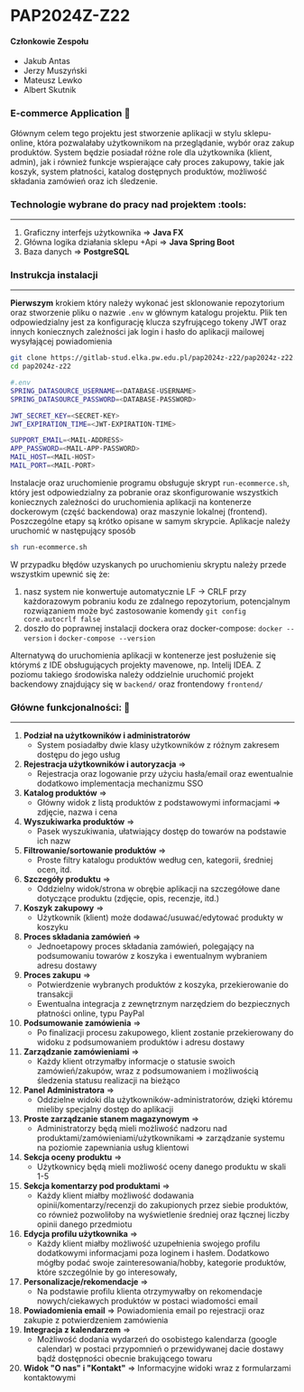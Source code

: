 # PAP2024Z-Z22

#### Członkowie Zespołu
- Jakub Antas 
- Jerzy Muszyński 
- Mateusz Lewko 
- Albert Skutnik 

### E-commerce Application :shopping_cart:

Głównym celem tego projektu jest stworzenie aplikacji w stylu sklepu-online, która pozwalałaby użytkownikom na przeglądanie, wybór oraz zakup produktów. System będzie posiadał różne role dla użytkownika (klient, admin), jak i również funkcje wspierające cały proces zakupowy, takie jak koszyk, system płatności, katalog dostępnych produktów, możliwość składania zamówień oraz ich śledzenie.

### Technologie wybrane do pracy nad projektem :tools:

---

1. Graficzny interfejs użytkownika =\> **Java FX**
2. Główna logika działania sklepu +Api =\> **Java Spring Boot**
3. Baza danych =\> **PostgreSQL**

### Instrukcja instalacji

---

__Pierwszym__ krokiem który należy wykonać jest sklonowanie repozytorium oraz stworzenie pliku o nazwie `.env` w głównym katalogu projektu. Plik ten odpowiedzialny jest za konfigurację klucza szyfrującego tokeny JWT oraz innych koniecznych zależności jak login i hasło do aplikacji mailowej wysyłającej powiadomienia

```bash
git clone https://gitlab-stud.elka.pw.edu.pl/pap2024z-z22/pap2024z-z22.git
cd pap2024z-z22
```

```bash
#.env
SPRING_DATASOURCE_USERNAME=<DATABASE-USERNAME>
SPRING_DATASOURCE_PASSWORD=<DATABASE-PASSWORD>

JWT_SECRET_KEY=<SECRET-KEY>
JWT_EXPIRATION_TIME=<JWT-EXPIRATION-TIME>

SUPPORT_EMAIL=<MAIL-ADDRESS>
APP_PASSWORD=<MAIL-APP-PASSWORD>
MAIL_HOST=<MAIL-HOST>
MAIL_PORT=<MAIL-PORT>
```

Instalacje oraz uruchomienie programu obsługuje skrypt `run-ecommerce.sh`, który jest odpowiedzialny za pobranie oraz skonfigurowanie wszystkich koniecznych zależności do uruchomienia aplikacji na kontenerze dockerowym (część backendowa) oraz maszynie lokalnej (frontend). Poszczególne etapy są krótko opisane w samym skrypcie. Aplikacje należy uruchomić w następujący sposób

```bash
sh run-ecommerce.sh
```

W przypadku błędów uzyskanych po uruchomieniu skryptu należy przede wszystkim upewnić się że: 
1. nasz system nie konwertuje automatycznie LF -> CRLF przy każdorazowym pobraniu kodu ze zdalnego repozytorium, potencjalnym rozwiązaniem może być zastosowanie komendy  `git config core.autocrlf false`
2. doszło do poprawnej instalacji dockera oraz docker-compose: `docker --version` i `docker-compose --version`

Alternatywą do uruchomienia aplikacji w kontenerze jest posłużenie się którymś z IDE obsługujących projekty mavenowe, np. Intelij IDEA. Z poziomu takiego środowiska należy oddzielnie uruchomić projekt backendowy znajdujący się w `backend/` oraz frontendowy `frontend/`

### Główne funkcjonalności: :rocket:

---

 1. **Podział na użytkowników i administratorów**
    * System posiadałby dwie klasy użytkowników z różnym zakresem dostępu do jego usług
 2. **Rejestracja użytkowników i autoryzacja** =\>
    * Rejestracja oraz logowanie przy użyciu hasła/email oraz ewentualnie dodatkowo implementacja mechanizmu SSO
 3. **Katalog produktów** =\>
    * Główny widok z listą produktów z podstawowymi informacjami =\> zdjęcie, nazwa i cena
 4. **Wyszukiwarka produktów** =\>
    * Pasek wyszukiwania, ułatwiający dostęp do towarów na podstawie ich nazw
 5. **Filtrowanie/sortowanie produktów** =\>
    * Proste filtry katalogu produktów według cen, kategorii, średniej ocen, itd.
 6. **Szczegóły produktu** =\>
    * Oddzielny widok/strona w obrębie aplikacji na szczegółowe dane dotyczące produktu (zdjęcie, opis, recenzje, itd.)
 7. **Koszyk zakupowy** =\>
    * Użytkownik (klient) może dodawać/usuwać/edytować produkty w koszyku
 8. **Proces składania zamówień** =\>
    * Jednoetapowy proces składania zamówień, polegający na podsumowaniu towarów z koszyka i ewentualnym wybraniem adresu dostawy
 9. **Proces zakupu** =\>
    * Potwierdzenie wybranych produktów z koszyka, przekierowanie do transakcji
    * Ewentualna integracja z zewnętrznym narzędziem do bezpiecznych płatności online, typu PayPal
10. **Podsumowanie zamówienia** =\>
    * Po finalizacji procesu zakupowego, klient zostanie przekierowany do widoku z podsumowaniem produktów i adresu dostawy
11. **Zarządzanie zamówieniami** =\>
    * Każdy klient otrzymałby informacje o statusie swoich zamówień/zakupów, wraz z podsumowaniem i możliwością śledzenia statusu realizacji na bieżąco
12. **Panel Administratora** =\>
    * Oddzielne widoki dla użytkowników-administratorów, dzięki któremu mieliby specjalny dostęp do aplikacji
13. **Proste zarządzanie stanem magazynowym** =\>
    * Administratorzy będą mieli możliwość nadzoru nad produktami/zamówieniami/użytkownikami =\> zarządzanie systemu na poziomie zapewniania usług klientowi
14. **Sekcja oceny produktu** =\>
    * Użytkownicy będą mieli możliwość oceny danego produktu w skali 1-5
15. **Sekcja komentarzy pod produktami** =\>
    * Każdy klient miałby możliwość dodawania opinii/komentarzy/recenzji do zakupionych przez siebie produktów, co również pozwoliłoby na wyświetlenie średniej oraz łącznej liczby opinii danego przedmiotu
16. **Edycja profilu użytkownika** =\>
    * Każdy klient miałby możliwość uzupełnienia swojego profilu dodatkowymi informacjami poza loginem i hasłem. Dodatkowo mógłby podać swoje zainteresowania/hobby, kategorie produktów, które szczególnie by go interesowały,
17. **Personalizacje/rekomendacje** =\>
    * Na podstawie profilu klienta otrzymywałby on rekomendacje nowych/ciekawych produktów w postaci wiadomości email
18. **Powiadomienia email** =\> Powiadomienia email po rejestracji oraz zakupie z potwierdzeniem zamówienia
19. **Integracja z kalendarzem** =\>
    * Możliwość dodania wydarzeń do osobistego kalendarza (google calendar) w postaci przypomnień o przewidywanej dacie dostawy bądź dostępności obecnie brakującego towaru
20. **Widok "O nas" i "Kontakt"** =\> Informacyjne widoki wraz z formularzami kontaktowymi